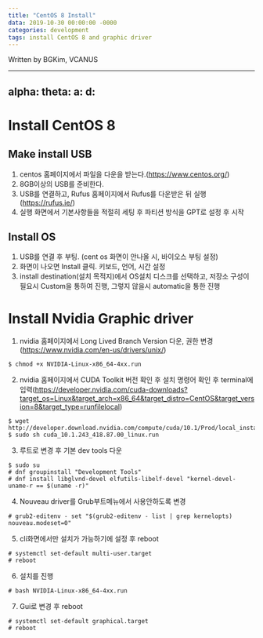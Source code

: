 ```yaml
---
title: "CentOS 8 Install"
data: 2019-10-30 00:00:00 -0000
categories: development
tags: install CentOS 8 and graphic driver
---
```


Written by BGKim, VCANUS

---
alpha:
theta:
a:
d:
---

# Install CentOS 8

## Make install USB
1. centos 홈페이지에서 파일을 다운을 받는다.(https://www.centos.org/)
2. 8GB이상의 USB를 준비한다.
3. USB를 연결하고, Rufus 홈페이지에서 Rufus를 다운받은 뒤 실행(https://rufus.ie/)
4. 실행 화면에서 기본사항들을 적절히 세팅 후 파티션 방식을 GPT로 설정 후 시작

## Install OS
1. USB를 연결 후 부팅. (cent os 화면이 안나올 시, 바이오스 부팅 설정)
2. 화면이 나오면 Install 클릭. 키보드, 언어, 시간 설정 
3. install destination(설치 목적지)에서 OS설치 디스크를 선택하고, 저장소 구성이 필요시 Custom을 통하여 진행, 그렇지 않을시 automatic을 통한 진행

# Install Nvidia Graphic driver
1. nvidia 홈페이지에서 Long Lived Branch Version 다운, 권한 변경(https://www.nvidia.com/en-us/drivers/unix/)
```
$ chmod +x NVIDIA-Linux-x86_64-4xx.run
```
2. nvidia 홈페이지에서 CUDA Toolkit 버전 확인 후 설치 명령어 확인 후 terminal에 입력(https://developer.nvidia.com/cuda-downloads?target_os=Linux&target_arch=x86_64&target_distro=CentOS&target_version=8&target_type=runfilelocal)
```
$ wget http://developer.download.nvidia.com/compute/cuda/10.1/Prod/local_installers/cuda_10.1.243_418.87.00_linux.run
$ sudo sh cuda_10.1.243_418.87.00_linux.run
```

3. 루트로 변경 후 기본 dev tools 다운
```
$ sudo su
# dnf groupinstall "Development Tools"
# dnf install libglvnd-devel elfutils-libelf-devel "kernel-devel-uname-r == $(uname -r)"
```

4. Nouveau driver를 Grub부트메뉴에서 사용안하도록 변경
```
# grub2-editenv - set "$(grub2-editenv - list | grep kernelopts) nouveau.modeset=0"
```

5. cli화면에서만 설치가 가능하기에 설정 후 reboot
```
# systemctl set-default multi-user.target
# reboot
```

6. 설치를 진행
```
# bash NVIDIA-Linux-x86_64-4xx.run
```

7. Gui로 변경 후 reboot
```
# systemctl set-default graphical.target
# reboot
```
